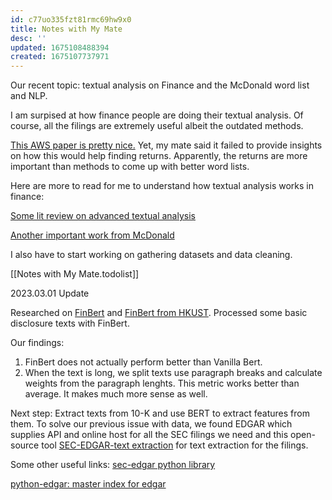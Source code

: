 ```yaml
---
id: c77uo335fzt81rmc69hw9x0
title: Notes with My Mate
desc: ''
updated: 1675108488394
created: 1675107737971
---
```


Our recent topic: textual analysis on Finance and the McDonald word list and NLP.

I am surpised at how finance people are doing their textual analysis. Of course, all the filings are extremely useful albeit the outdated methods. 

[This AWS paper is pretty nice.](https://www.sciencedirect.com/science/article/pii/S2405918821000131) Yet,
my mate said it failed to provide insights on how this would help finding returns. Apparently, the returns are more important than methods to come up with better word lists.

Here are more to read for me to understand how textual analysis works in finance:

[Some lit review on advanced textual analysis](https://www.sciencedirect.com/science/article/pii/S2405918822000046)

[Another important work from McDonald](https://papers.ssrn.com/sol3/papers.cfm?abstract_id=2504147)

I also have to start working on gathering datasets and data cleaning.

[[Notes with My Mate.todolist]]

2023.03.01 Update

Researched on [FinBert](https://arxiv.org/pdf/1908.10063.pdf) and [FinBert from HKUST](https://github.com/yya518/FinBERT). Processed some basic disclosure texts with FinBert. 

Our findings: 
1. FinBert does not actually perform better than Vanilla Bert. 
2. When the text is long, we split texts use paragraph breaks and calculate weights from the paragraph lenghts. This metric works better than average. It makes much more sense as well.

Next step:
Extract texts from 10-K and use BERT to extract features from them. To solve our previous issue with data, we found EDGAR which supplies API and online host for all the SEC filings we need and this open-source tool [SEC-EDGAR-text extraction](https://github.com/alions7000/SEC-EDGAR-text) for text extraction for the filings. 

Some other useful links:
[sec-edgar python library](https://github.com/sec-edgar/sec-edgar)

[python-edgar: master index for edgar](https://github.com/edgarminers/python-edgar)


